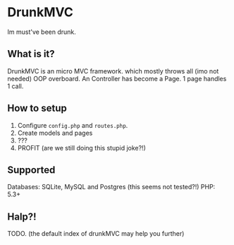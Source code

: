 # DrunkMVC

Im must've been drunk.

## What is it?

DrunkMVC is an micro MVC framework. which mostly throws all (imo not needed) OOP overboard.
An Controller has become a Page. 1 page handles 1 call.

## How to setup

1. Configure `config.php` and `routes.php`.
2. Create models and pages
3. ???
4. PROFIT
(are we still doing this stupid joke?!)

## Supported

Databases: SQLite, MySQL and Postgres (this seems not tested?!)
PHP: 5.3+

## Halp?!

TODO. (the default index of drunkMVC may help you further)


